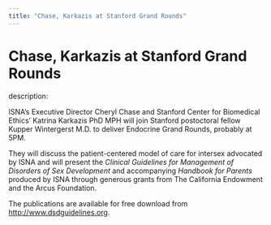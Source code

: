 ```yaml
---
title: "Chase, Karkazis at Stanford Grand Rounds"
---
```


# Chase, Karkazis at Stanford Grand Rounds

  
description:  
  


ISNA’s Executive Director Cheryl Chase and Stanford Center for Biomedical Ethics&#8217; Katrina Karkazis PhD MPH will join Stanford postoctoral fellow Kupper Wintergerst M.D. to deliver Endocrine Grand Rounds, probably at 5PM.

  
  


They will discuss the patient-centered model of care for intersex advocated by ISNA and will present the _Clinical Guidelines for Management of Disorders of Sex Development_ and accompanying _Handbook for Parents_ produced by ISNA through generous grants from The California Endowment and the Arcus Foundation.

  
  


The publications are available for free download from <http://www.dsdguidelines.org>.